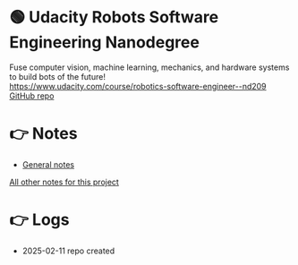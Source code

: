 # 🟢 **Udacity Robots Software Engineering Nanodegree**  

Fuse computer vision, machine learning, mechanics, and hardware systems to build bots of the future!  
https://www.udacity.com/course/robotics-software-engineer--nd209  
[GitHub repo](https://github.com/nov05/udacity-nd209-robots-software-engineering-nanodegree)

# 👉 **Notes**

* [General notes](https://docs.google.com/document/d/1_Db2GAFUqI-keQkRsCEntAGOvuWH1VeEW4K6jkZvGR8)  

[All other notes for this project](https://drive.google.com/drive/folders/1rELDomnQWSf4vpBQr2bQLtAY1zxpogzx)  

# 👉 **Logs**

* 2025-02-11 repo created  
